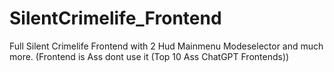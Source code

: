 # SilentCrimelife_Frontend
Full Silent Crimelife Frontend with 2 Hud Mainmenu Modeselector and much more. (Frontend is Ass dont use it (Top 10 Ass ChatGPT Frontends))
